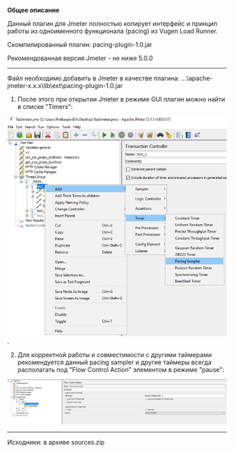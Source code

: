 __Общее описание__

Данный плагин для Jmeter полностью копирует интерфейс и принцип работы из одноименного функционала (pacing) из Vugen Load Runner.

Скомпилированный плагин: pacing-plugin-1.0.jar

Рекомендованная версия Jmeter - не ниже 5.0.0

---
Файл необходимо добавить в Jmeter в качестве плагина: ...\apache-jmeter-x.x.x\lib\ext\pacing-plugin-1.0.jar

1. После этого при открытии Jmeter в режиме GUI плагин можно найти в списке "Timers":

![пример](https://github.com/D4nD4nce/QA_LoadTesting_Info/blob/main/jmeter_pacing_sampler/description_pictures/example_gui_1.png).

2. Для корректной работы и совместимости с другими таймерами рекомендуется данный pacing sampler и другие таймеры всегда располагать под "Flow Control Action" элементом в режиме "pause":

![например так](https://github.com/D4nD4nce/QA_LoadTesting_Info/blob/main/jmeter_pacing_sampler/description_pictures/example_gui_2.png)

---
Исходники: в архиве sources.zip
